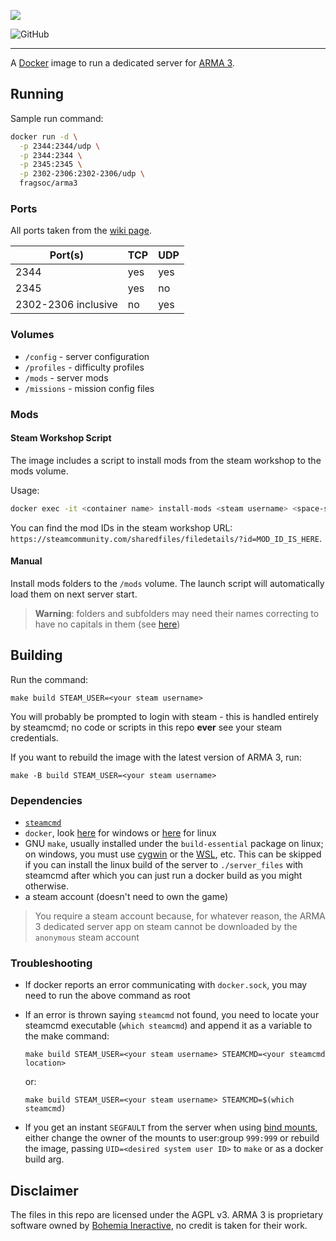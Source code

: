 ![](https://arma3guide.com/custom/images/Banner.jpg)

![GitHub](https://img.shields.io/github/license/FragSoc/arma3-docker?style=flat-square)

---

A [Docker](https://www.docker.com/) image to run a dedicated server for [ARMA 3](https://arma3.com/).

## Running

Sample run command:

```bash
docker run -d \
  -p 2344:2344/udp \
  -p 2344:2344 \
  -p 2345:2345 \
  -p 2302-2306:2302-2306/udp \
  fragsoc/arma3
```

### Ports

All ports taken from the [wiki page](https://community.bistudio.com/wiki/Arma_3_Dedicated_Server#Port_Forwarding).

Port(s) | TCP | UDP
---|---|---
2344 | yes | yes
2345 | yes | no
2302-2306 inclusive | no | yes

### Volumes

- `/config` - server configuration
- `/profiles` - difficulty profiles
- `/mods` - server mods
- `/missions` - mission config files

### Mods

#### Steam Workshop Script

The image includes a script to install mods from the steam workshop to the mods volume.

Usage:

```bash
docker exec -it <container name> install-mods <steam username> <space-separated list of mod IDs>
```

You can find the mod IDs in the steam workshop URL: `https://steamcommunity.com/sharedfiles/filedetails/?id=MOD_ID_IS_HERE`.

#### Manual

Install mods folders to the `/mods` volume.
The launch script will automatically load them on next server start.

> **Warning**: folders and subfolders may need their names correcting to have no capitals in them (see [here](https://community.bistudio.com/wiki/Arma_3_Dedicated_Server#Case_sensitivity_.26_Mods))

## Building

Run the command:

```
make build STEAM_USER=<your steam username>
```

You will probably be prompted to login with steam - this is handled entirely by steamcmd; no code or scripts in this repo **ever** see your steam credentials.

If you want to rebuild the image with the latest version of ARMA 3, run:

```
make -B build STEAM_USER=<your steam username>
```

### Dependencies

- [`steamcmd`](https://developer.valvesoftware.com/wiki/SteamCMD)
- `docker`, look [here](https://docs.docker.com/docker-for-windows/install/) for windows or [here](https://docs.docker.com/engine/install/) for linux
- GNU `make`, usually installed under the `build-essential` package on linux; on windows, you must use [cygwin](https://www.cygwin.com/) or the [WSL](https://docs.microsoft.com/en-us/windows/wsl/install-win10), etc.
  This can be skipped if you can install the linux build of the server to `./server_files` with steamcmd after which you can just run a docker build as you might otherwise.
- a steam account (doesn't need to own the game)

> You require a steam account because, for whatever reason, the ARMA 3 dedicated server app on steam cannot be downloaded by the `anonymous` steam account

### Troubleshooting

- If docker reports an error communicating with `docker.sock`, you may need to run the above command as root
- If an error is thrown saying `steamcmd` not found, you need to locate your steamcmd executable (`which steamcmd`) and append it as a variable to the make command:

  `make build STEAM_USER=<your steam username> STEAMCMD=<your steamcmd location>`

  or:

  `make build STEAM_USER=<your steam username> STEAMCMD=$(which steamcmd)`
- If you get an instant `SEGFAULT` from the server when using [bind mounts](https://docs.docker.com/storage/bind-mounts/), either change the owner of the mounts to user:group `999:999` or rebuild the image, passing `UID=<desired system user ID>` to `make` or as a docker build arg.

## Disclaimer

The files in this repo are licensed under the AGPL v3.
ARMA 3 is proprietary software owned by [Bohemia Ineractive](https://www.bohemia.net/), no credit is taken for their work.
